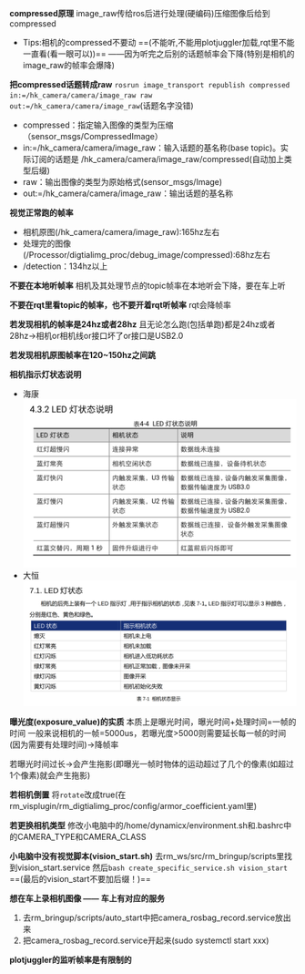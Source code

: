 **compressed原理**
image_raw传给ros后进行处理(硬编码)压缩图像后给到compressed
* Tips:相机的compressed不要动 ==(不能听,不能用plotjuggler加载,rqt里不能一直看(看一眼可以))== ——因为听完之后别的话题帧率会下降(特别是相机的image_raw的帧率会爆降)

**把compressed话题转成raw**
`rosrun image_transport republish compressed in:=/hk_camera/camera/image_raw raw out:=/hk_camera/camera/image_raw`(话题名字没错)
* compressed：指定输入图像的类型为压缩（sensor_msgs/CompressedImage）
* in:=/hk_camera/camera/image_raw：输入话题的基名称(base topic)。实际订阅的话题是 /hk_camera/camera/image_raw/compressed(自动加上类型后缀) 
* raw：输出图像的类型为原始格式(sensor_msgs/Image)
* out:=/hk_camera/camera/image_raw：输出话题的基名称

**视觉正常跑的帧率**
* 相机原图(/hk_camera/camera/image_raw):165hz左右
* 处理完的图像(/Processor/digtialimg_proc/debug_image/compressed):68hz左右
* /detection：134hz以上

**不要在本地听帧率**
相机及其处理节点的topic帧率在本地听会下降，要在车上听

**不要在rqt里看topic的帧率，也不要开着rqt听帧率**
rqt会降帧率

**若发现相机的帧率是24hz或者28hz**
且无论怎么跑(包括单跑)都是24hz或者28hz->相机or相机线or接口坏了or接口是USB2.0

**若发现相机原图帧率在120~150hz之间跳**

**相机指示灯状态说明**
* 海康
![alt text](../md中的图片/相机指示灯(海康).png)
* 大恒
![alt text](../md中的图片/相机指示灯(大恒).png)

**曝光度(exposure_value)的实质**
本质上是曝光时间，曝光时间+处理时间=一帧的时间
一般来说相机的一帧=5000us，若曝光度>5000则需要延长每一帧的时间(因为需要有处理时间)->降帧率

若曝光时间过长->会产生拖影(即曝光一帧时物体的运动超过了几个的像素(如超过1个像素)就会产生拖影)

**若相机倒置**
将`rotate`改成true(在rm_visplugin/rm_digtialimg_proc/config/armor_coefficient.yaml里)

**若更换相机类型**
修改小电脑中的/home/dynamicx/environment.sh和.bashrc中的CAMERA_TYPE和CAMERA_CLASS

**小电脑中没有视觉脚本(vision_start.sh)**
去rm_ws/src/rm_bringup/scripts里找到vision_start.service
然后`bash create_specific_service.sh vision_start` ==(最后的vision_start不要加后缀！)==

**想在车上录相机图像 —— 车上有对应的服务**
1. 去rm_bringup/scripts/auto_start中把camera_rosbag_record.service放出来
2. 把camera_rosbag_record.service开起来(sudo systemctl start xxx)

**plotjuggler的监听帧率是有限制的**


